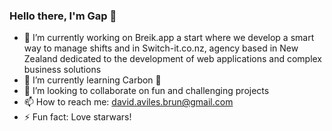 ### Hello there, I'm Gap 👋


- 🔭 I’m currently working on Breik.app a start where we develop a smart way to manage shifts and in Switch-it.co.nz, agency based in New Zealand dedicated to the development of web applications and complex business solutions
- 🌱 I’m currently learning Carbon 💎
- 👯 I’m looking to collaborate on fun and challenging projects
- 📫 How to reach me: david.aviles.brun@gmail.com
- ⚡ Fun fact: Love starwars!

<!--
**Gap6769/Gap6769** is a ✨ _special_ ✨ repository because its `README.md` (this file) appears on your GitHub profile.

Here are some ideas to get you started:


 ...
- 👯 I’m looking to collaborate on ...
- 🤔 I’m looking for help with ...
- 💬 Ask me about ...

- 😄 Pronouns: ...
 ...
-->

